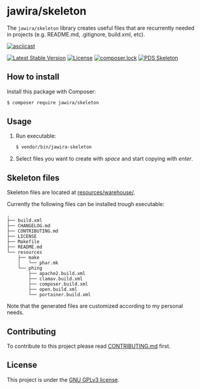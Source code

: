 jawira/skeleton
===============

The `jawira/skeleton` library creates useful files that are recurrently needed 
in projects (e.g. README.md, .gitignore, build.xml, etc).

[![asciicast](https://asciinema.org/a/LaEDkaGNee0BZLPT6Atqm5K2c.png)](https://asciinema.org/a/LaEDkaGNee0BZLPT6Atqm5K2c)

[![Latest Stable Version](https://poser.pugx.org/jawira/skeleton/v/stable)](https://packagist.org/packages/jawira/skeleton)
[![License](https://poser.pugx.org/jawira/skeleton/license)](https://packagist.org/packages/jawira/skeleton)
[![composer.lock](https://poser.pugx.org/jawira/skeleton/composerlock)](https://packagist.org/packages/jawira/skeleton)
[![PDS Skeleton](https://img.shields.io/badge/pds-skeleton-blue.svg?style=flat-square)](https://github.com/php-pds/skeleton)

How to install
--------------

Install this package with Composer: 

```bash
$ composer require jawira/skeleton
```

Usage
-----

1. Run executable:

    ```bash
    $ vendor/bin/jawira-skeleton
    ```
 
2. Select files you want to create with _space_ and start copying with _enter_.

Skeleton files
--------------

Skeleton files are located at [resources/warehouse/](). 

Currently the following files can be installed trough executable:

```
.
├── build.xml
├── CHANGELOG.md
├── CONTRIBUTING.md
├── LICENSE
├── Makefile
├── README.md
└── resources
    ├── make
    │   └── phar.mk
    └── phing
        ├── apache2.build.xml
        ├── clamav.build.xml
        ├── composer.build.xml
        ├── open.build.xml
        └── portainer.build.xml
```

Note that the generated files are customized according to my personal needs.

Contributing
------------

To contribute to this project please read [CONTRIBUTING.md](./CONTRIBUTING.md) 
first.

License
-------

This project is under the [GNU GPLv3 license](./LICENSE).
